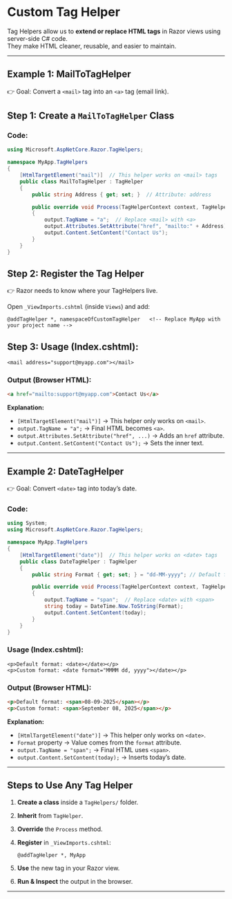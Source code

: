 # Custom Tag Helper

Tag Helpers allow us to **extend or replace HTML tags** in Razor views using server-side C# code.  
They make HTML cleaner, reusable, and easier to maintain.

---

## Example 1: MailToTagHelper

👉 Goal: Convert a `<mail>` tag into an `<a>` tag (email link).
## Step 1: Create a `MailToTagHelper` Class
### Code:
```csharp
using Microsoft.AspNetCore.Razor.TagHelpers;

namespace MyApp.TagHelpers
{
    [HtmlTargetElement("mail")]  // This helper works on <mail> tags
    public class MailToTagHelper : TagHelper
    {
        public string Address { get; set; }  // Attribute: address

        public override void Process(TagHelperContext context, TagHelperOutput output)
        {
            output.TagName = "a";  // Replace <mail> with <a>
            output.Attributes.SetAttribute("href", "mailto:" + Address);
            output.Content.SetContent("Contact Us");
        }
    }
}
````
## Step 2: Register the Tag Helper

👉 Razor needs to know where your TagHelpers live.

Open `_ViewImports.cshtml` (inside `Views`) and add:

```razor
@addTagHelper *, namespaceOfCustomTagHelper   <!-- Replace MyApp with your project name -->
```
## Step 3: Usage (Index.cshtml):

```razor
<mail address="support@myapp.com"></mail>
```

### Output (Browser HTML):

```html
<a href="mailto:support@myapp.com">Contact Us</a>
```

**Explanation:**

* `[HtmlTargetElement("mail")]` → This helper only works on `<mail>`.
* `output.TagName = "a";` → Final HTML becomes `<a>`.
* `output.Attributes.SetAttribute("href", ...)` → Adds an `href` attribute.
* `output.Content.SetContent("Contact Us");` → Sets the inner text.

---

## Example 2: DateTagHelper

👉 Goal: Convert `<date>` tag into today’s date.

### Code:

```csharp
using System;
using Microsoft.AspNetCore.Razor.TagHelpers;

namespace MyApp.TagHelpers
{
    [HtmlTargetElement("date")]  // This helper works on <date> tags
    public class DateTagHelper : TagHelper
    {
        public string Format { get; set; } = "dd-MM-yyyy"; // Default format

        public override void Process(TagHelperContext context, TagHelperOutput output)
        {
            output.TagName = "span";  // Replace <date> with <span>
            string today = DateTime.Now.ToString(Format);
            output.Content.SetContent(today);
        }
    }
}
```

### Usage (Index.cshtml):

```razor
<p>Default format: <date></date></p>
<p>Custom format: <date format="MMMM dd, yyyy"></date></p>
```

### Output (Browser HTML):

```html
<p>Default format: <span>08-09-2025</span></p>
<p>Custom format: <span>September 08, 2025</span></p>
```

**Explanation:**

* `[HtmlTargetElement("date")]` → This helper only works on `<date>`.
* `Format` property → Value comes from the `format` attribute.
* `output.TagName = "span";` → Final HTML uses `<span>`.
* `output.Content.SetContent(today);` → Inserts today’s date.

---

## Steps to Use Any Tag Helper

1. **Create a class** inside a `TagHelpers/` folder.
2. **Inherit** from `TagHelper`.
3. **Override** the `Process` method.
4. **Register** in `_ViewImports.cshtml`:

   ```razor
   @addTagHelper *, MyApp
   ```
5. **Use** the new tag in your Razor view.
6. **Run & Inspect** the output in the browser.

---

